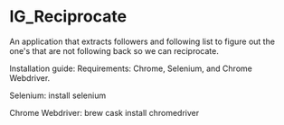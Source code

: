 # IG_Reciprocate
An application that extracts followers and following list to figure out the one's that are not following back so we can reciprocate.

Installation guide:
Requirements: Chrome, Selenium, and Chrome Webdriver.

Selenium: install selenium

Chrome Webdriver: brew cask install chromedriver




